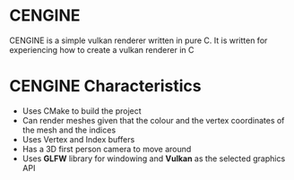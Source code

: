 # CENGINE

CENGINE is a simple vulkan renderer written in pure C. It is written for experiencing how to create a vulkan renderer in C

# CENGINE Characteristics
- Uses CMake to build the project
- Can render meshes given that the colour and the vertex coordinates of the mesh and the indices
- Uses Vertex and Index buffers
- Has a 3D first person camera to move around
- Uses **GLFW** library for windowing and **Vulkan** as the selected graphics API
